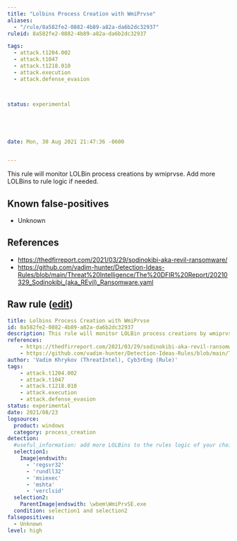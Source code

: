 ```yaml
---
title: "Lolbins Process Creation with WmiPrvse"
aliases:
  - "/rule/8a582fe2-0882-4b89-a82a-da6b2dc32937"
ruleid: 8a582fe2-0882-4b89-a82a-da6b2dc32937

tags:
  - attack.t1204.002
  - attack.t1047
  - attack.t1218.010
  - attack.execution
  - attack.defense_evasion



status: experimental





date: Mon, 30 Aug 2021 21:47:36 -0600


---
```


This rule will monitor LOLBin process creations by wmiprvse. Add more LOLBins to rule logic if needed.

<!--more-->


## Known false-positives

* Unknown



## References

* https://thedfirreport.com/2021/03/29/sodinokibi-aka-revil-ransomware/
* https://github.com/vadim-hunter/Detection-Ideas-Rules/blob/main/Threat%20Intelligence/The%20DFIR%20Report/20210329_Sodinokibi_(aka_REvil)_Ransomware.yaml


## Raw rule ([edit](https://github.com/SigmaHQ/sigma/edit/master/rules/windows/process_creation/proc_creation_win_lolbins_with_wmiprvse_parent_process.yml))
```yaml
title: Lolbins Process Creation with WmiPrvse
id: 8a582fe2-0882-4b89-a82a-da6b2dc32937
description: This rule will monitor LOLBin process creations by wmiprvse. Add more LOLBins to rule logic if needed.  
references:
    - https://thedfirreport.com/2021/03/29/sodinokibi-aka-revil-ransomware/
    - https://github.com/vadim-hunter/Detection-Ideas-Rules/blob/main/Threat%20Intelligence/The%20DFIR%20Report/20210329_Sodinokibi_(aka_REvil)_Ransomware.yaml
author: 'Vadim Khrykov (ThreatIntel), Cyb3rEng (Rule)'
tags:
    - attack.t1204.002
    - attack.t1047
    - attack.t1218.010
    - attack.execution
    - attack.defense_evasion
status: experimental
date: 2021/08/23
logsource:
  product: windows
  category: process_creation
detection:
  #useful_information: add more LOLBins to the rules logic of your choice.
  selection1:
    Image|endswith:
      - 'regsvr32'
      - 'rundll32'
      - 'msiexec'
      - 'mshta'
      - 'verclsid'
  selection2:
    ParentImage|endswith: \wbem\WmiPrvSE.exe
  condition: selection1 and selection2
falsepositives:
  - Unknown
level: high

```
